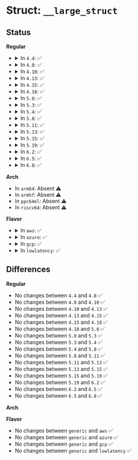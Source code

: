 # Struct: <code>__large_struct</code>

## Status
<b>Regular</b>
<ul>
<li>
<details>
<summary>In <code>4.4</code>: ✅</summary>

```c
struct __large_struct {
    long unsigned int buf[100];
};
```
</details>
</li>
<li>
<details>
<summary>In <code>4.8</code>: ✅</summary>

```c
struct __large_struct {
    long unsigned int buf[100];
};
```
</details>
</li>
<li>
<details>
<summary>In <code>4.10</code>: ✅</summary>

```c
struct __large_struct {
    long unsigned int buf[100];
};
```
</details>
</li>
<li>
<details>
<summary>In <code>4.13</code>: ✅</summary>

```c
struct __large_struct {
    long unsigned int buf[100];
};
```
</details>
</li>
<li>
<details>
<summary>In <code>4.15</code>: ✅</summary>

```c
struct __large_struct {
    long unsigned int buf[100];
};
```
</details>
</li>
<li>
<details>
<summary>In <code>4.18</code>: ✅</summary>

```c
struct __large_struct {
    long unsigned int buf[100];
};
```
</details>
</li>
<li>
<details>
<summary>In <code>5.0</code>: ✅</summary>

```c
struct __large_struct {
    long unsigned int buf[100];
};
```
</details>
</li>
<li>
<details>
<summary>In <code>5.3</code>: ✅</summary>

```c
struct __large_struct {
    long unsigned int buf[100];
};
```
</details>
</li>
<li>
<details>
<summary>In <code>5.4</code>: ✅</summary>

```c
struct __large_struct {
    long unsigned int buf[100];
};
```
</details>
</li>
<li>
<details>
<summary>In <code>5.8</code>: ✅</summary>

```c
struct __large_struct {
    long unsigned int buf[100];
};
```
</details>
</li>
<li>
<details>
<summary>In <code>5.11</code>: ✅</summary>

```c
struct __large_struct {
    long unsigned int buf[100];
};
```
</details>
</li>
<li>
<details>
<summary>In <code>5.13</code>: ✅</summary>

```c
struct __large_struct {
    long unsigned int buf[100];
};
```
</details>
</li>
<li>
<details>
<summary>In <code>5.15</code>: ✅</summary>

```c
struct __large_struct {
    long unsigned int buf[100];
};
```
</details>
</li>
<li>
<details>
<summary>In <code>5.19</code>: ✅</summary>

```c
struct __large_struct {
    long unsigned int buf[100];
};
```
</details>
</li>
<li>
<details>
<summary>In <code>6.2</code>: ✅</summary>

```c
struct __large_struct {
    long unsigned int buf[100];
};
```
</details>
</li>
<li>
<details>
<summary>In <code>6.5</code>: ✅</summary>

```c
struct __large_struct {
    long unsigned int buf[100];
};
```
</details>
</li>
<li>
<details>
<summary>In <code>6.8</code>: ✅</summary>

```c
struct __large_struct {
    long unsigned int buf[100];
};
```
</details>
</li>
</ul>
<b>Arch</b>
<ul>
<li>
In <code>arm64</code>: Absent ⚠️
</li>
<li>
In <code>armhf</code>: Absent ⚠️
</li>
<li>
In <code>ppc64el</code>: Absent ⚠️
</li>
<li>
In <code>riscv64</code>: Absent ⚠️
</li>
</ul>
<b>Flavor</b>
<ul>
<li>
<details>
<summary>In <code>aws</code>: ✅</summary>

```c
struct __large_struct {
    long unsigned int buf[100];
};
```
</details>
</li>
<li>
<details>
<summary>In <code>azure</code>: ✅</summary>

```c
struct __large_struct {
    long unsigned int buf[100];
};
```
</details>
</li>
<li>
<details>
<summary>In <code>gcp</code>: ✅</summary>

```c
struct __large_struct {
    long unsigned int buf[100];
};
```
</details>
</li>
<li>
<details>
<summary>In <code>lowlatency</code>: ✅</summary>

```c
struct __large_struct {
    long unsigned int buf[100];
};
```
</details>
</li>
</ul>

## Differences
<b>Regular</b>
<ul>
<li>
No changes between <code>4.4</code> and <code>4.8</code> ✅
</li>
<li>
No changes between <code>4.8</code> and <code>4.10</code> ✅
</li>
<li>
No changes between <code>4.10</code> and <code>4.13</code> ✅
</li>
<li>
No changes between <code>4.13</code> and <code>4.15</code> ✅
</li>
<li>
No changes between <code>4.15</code> and <code>4.18</code> ✅
</li>
<li>
No changes between <code>4.18</code> and <code>5.0</code> ✅
</li>
<li>
No changes between <code>5.0</code> and <code>5.3</code> ✅
</li>
<li>
No changes between <code>5.3</code> and <code>5.4</code> ✅
</li>
<li>
No changes between <code>5.4</code> and <code>5.8</code> ✅
</li>
<li>
No changes between <code>5.8</code> and <code>5.11</code> ✅
</li>
<li>
No changes between <code>5.11</code> and <code>5.13</code> ✅
</li>
<li>
No changes between <code>5.13</code> and <code>5.15</code> ✅
</li>
<li>
No changes between <code>5.15</code> and <code>5.19</code> ✅
</li>
<li>
No changes between <code>5.19</code> and <code>6.2</code> ✅
</li>
<li>
No changes between <code>6.2</code> and <code>6.5</code> ✅
</li>
<li>
No changes between <code>6.5</code> and <code>6.8</code> ✅
</li>
</ul>
<b>Arch</b>
<ul>
</ul>
<b>Flavor</b>
<ul>
<li>
No changes between <code>generic</code> and <code>aws</code> ✅
</li>
<li>
No changes between <code>generic</code> and <code>azure</code> ✅
</li>
<li>
No changes between <code>generic</code> and <code>gcp</code> ✅
</li>
<li>
No changes between <code>generic</code> and <code>lowlatency</code> ✅
</li>
</ul>
